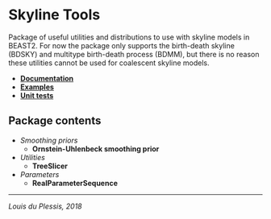 # Skyline Tools

Package of useful utilities and distributions to use with skyline models in BEAST2. For now the package only supports the birth-death skyline (BDSKY) and multitype birth-death process (BDMM), but there is no reason these utilities cannot be used for coalescent skyline models.

- [**Documentation**](doc/)
- [**Examples**](examples/)
- [**Unit tests**](test/)


## Package contents

- *Smoothing priors*
	- **Ornstein-Uhlenbeck smoothing prior** 
- *Utilities*
	- **TreeSlicer**
- *Parameters*
	- **RealParameterSequence**

	
	
---
_Louis du Plessis, 2018_





